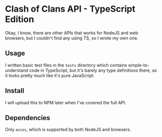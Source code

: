 # Clash of Clans API - TypeScript Edition

Okay, I know, there are other APIs that works for NodeJS and web browsers, but I couldn't find any using TS, so I wrote my own one.

## Usage

I written basic test files in the `tests` directory which contains simple-to-understand code in TypeScript, but it's barely any type definitions there, so it looks pretty much like it's pure JavaScript.

## Install

I will upload this to NPM later when I've covered the full API.

## Dependencies

Only `axios`, which is supported by both NodeJS and browsers.
